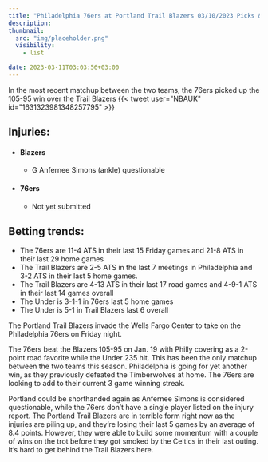 ```yaml
---
title: "Philadelphia 76ers at Portland Trail Blazers 03/10/2023 Picks & Preview1"
description: 
thumbnail:
  src: "img/placeholder.png"
  visibility:
    - list

date: 2023-03-11T03:03:56+03:00
---
```

In the most recent matchup between the two teams, the 76ers picked up the 105-95 win over the Trail Blazers<!--more-->
{{< tweet user="NBAUK" id="1631323981348257795" >}}
## Injuries:

  - #### Blazers

    - G Anfernee Simons (ankle) questionable

  - #### 76ers

    - Not yet submitted

## Betting trends:

  - The 76ers are 11-4 ATS in their last 15 Friday games and 21-8 ATS in their last 29 home games
  - The Trail Blazers are 2-5 ATS in the last 7 meetings in Philadelphia and 3-2 ATS in their last 5 home games.
  - The Trail Blazers are 4-13 ATS in their last 17 road games and 4-9-1 ATS in their last 14 games overall
  - The Under is 3-1-1 in 76ers last 5 home games
  - The Under is 5-1 in Trail Blazers last 6 overall

The Portland Trail Blazers invade the Wells Fargo Center to take on the Philadelphia 76ers on Friday night. 

The 76ers beat the Blazers 105-95 on Jan. 19 with Philly covering as a 2-point road favorite while the Under 235 hit. This has been the only matchup between the two teams this season. Philadelphia is going for yet another win, as they previously defeated the Timberwolves at home. The 76ers are looking to add to their current 3 game winning streak. 

Portland could be shorthanded again as Anfernee Simons is considered questionable, while the 76ers don’t have a single player listed on the injury report. The Portland Trail Blazers are in terrible form right now as the injuries are piling up, and they’re losing their last 5 games by an average of 8.4 points. However, they were able to build some momentum with a couple of wins on the trot before they got smoked by the Celtics in their last outing. It’s hard to get behind the Trail Blazers here.
